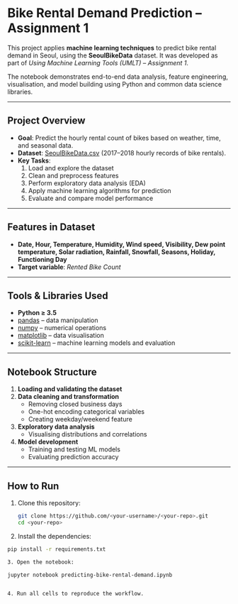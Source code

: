 # Bike Rental Demand Prediction – Assignment 1

This project applies **machine learning techniques** to predict bike rental demand in Seoul, using the **SeoulBikeData** dataset. It was developed as part of *Using Machine Learning Tools (UMLT) – Assignment 1*.  

The notebook demonstrates end-to-end data analysis, feature engineering, visualisation, and model building using Python and common data science libraries.

---

## Project Overview
- **Goal**: Predict the hourly rental count of bikes based on weather, time, and seasonal data.  
- **Dataset**: [SeoulBikeData.csv](https://archive.ics.uci.edu/ml/datasets/Seoul+Bike+Sharing+Demand) (2017–2018 hourly records of bike rentals).  
- **Key Tasks**:
  1. Load and explore the dataset  
  2. Clean and preprocess features  
  3. Perform exploratory data analysis (EDA)  
  4. Apply machine learning algorithms for prediction  
  5. Evaluate and compare model performance  

---

## Features in Dataset
- **Date, Hour, Temperature, Humidity, Wind speed, Visibility, Dew point temperature, Solar radiation, Rainfall, Snowfall, Seasons, Holiday, Functioning Day**  
- **Target variable**: *Rented Bike Count*

---

## Tools & Libraries Used
- **Python ≥ 3.5**
- [pandas](https://pandas.pydata.org/) – data manipulation  
- [numpy](https://numpy.org/) – numerical operations  
- [matplotlib](https://matplotlib.org/) – data visualisation  
- [scikit-learn](https://scikit-learn.org/) – machine learning models and evaluation  

---

## Notebook Structure
1. **Loading and validating the dataset**  
2. **Data cleaning and transformation**  
   - Removing closed business days  
   - One-hot encoding categorical variables  
   - Creating weekday/weekend feature  
3. **Exploratory data analysis**  
   - Visualising distributions and correlations  
4. **Model development**  
   - Training and testing ML models  
   - Evaluating prediction accuracy  

---

## How to Run
1. Clone this repository:
   ```bash
   git clone https://github.com/<your-username>/<your-repo>.git
   cd <your-repo>

2. Install the dependencies:
```bash
pip install -r requirements.txt

3. Open the notebook:

jupyter notebook predicting-bike-rental-demand.ipynb


4. Run all cells to reproduce the workflow.
